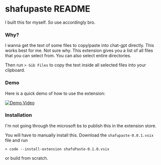 # shafupaste README

I built this for myself. So use accordingly bro.

### Why?

I wanna get the text of some files to copy/paste into chat-gpt directly. This works best for me. Not sure why. This extension gives you a list of all files that you can select from. You can also select entire directories.

Then run `> Gib Files` to copy the text inside all selected files into your clipboard.

### Demo

Here is a quick demo of how to use the extension:

[![Demo Video](https://img.youtube.com/vi/D9H8tUHFD7Y/0.jpg)](https://youtu.be/D9H8tUHFD7Y)

### Installation

I'm not going through the microsoft bs to publish this in the extension store.

You will have to manually install this. Download the `shafupaste-0.0.1.vsix` file and run

```
> code --install-extension shafuPaste-0.1.0.vsix
```

or build from scratch. 